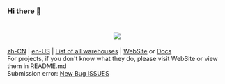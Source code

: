 ### Hi there 👋
<h1 align="center"> <a href="https://sunguoqi.com/"> <img src="https://readme-typing-svg.herokuapp.com/?lines=console.log(%22Hello%2C%20World!%22);CN-Studio-Shell&center=true&size=27"> </a> </h1>

[zh-CN](README.cn.md) | [en-US](README.md) | [List of all warehouses](https://github.com/orgs/cnssh/repositories) | [WebSite](https://dev.cn.eu.org) or [Docs](https://cnto.wss.cc)<br>
For projects, if you don't know what they do, please visit WebSite or view them in README.md<br>
Submission error: [New Bug ISSUES](github.com/orgs/cnssh/.github/issues/new)<br>
